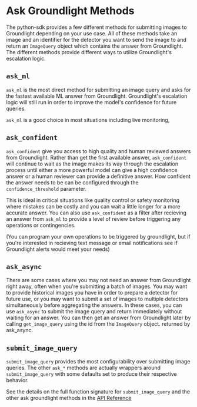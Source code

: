 # Ask Groundlight Methods

The python-sdk provides a few different methods for submitting images to Groundlight depending on
your use case. All of these methods take an image and an identifier for the detector you want to
send the image to and return an `ImageQuery` object which contains the answer from Groundlight.
The different methods provide different ways to utilize Groundlight's escalation logic.

## `ask_ml`

`ask_ml` is the most direct method for submitting an image query and asks for the fastest available ML answer
from Groundlight. Groundlight's escalation logic will still run in order to improve the model's
confidence for future queries.

`ask_ml` is a good choice in most situations including live monitoring,

## `ask_confident`

`ask_confident` give you access to high quality and human reviewed answers from Groundlight. Rather
than get the first available answer, `ask_confident` will continue to wait as the image makes its
way through the escalation process until either a more powerful model can give a high confidence
answer or a human reviewer can provide a definitive answer. How confident the answer needs to be can
be configured through the `confidence_threshold` parameter.

This is
ideal in critical situations like quality control or safety monitoring where mistakes can be costly
and you can wait a little longer for a more accurate answer. You can also use `ask_confident` as a
filter after recieving an answer from `ask_ml` to provide a level of review before triggering any
operations or contingencies.

(You can program your own operations to be triggered by groundlight, but if you're interested in recieving text message or email notifications see if Groundlight alerts would meet your needs)

## `ask_async`

There are some cases where you may not need an answer from Groundlight right away, often when you're
submitting a batch of images. You may want to provide historical images you have in order to prepare
a detector for future use, or you may want to submit a set of images to multiple detectors
simultaneously before aggregating the answers. In these cases, you can use `ask_async` to submit the
image query and return immediately without waiting for an answer. You can then get an answer from
Groundlight later by calling `get_image_query` using the id from the `ImageQuery` object. returned
by ask_async.

## `submit_image_query`

`submit_image_query` provides the most configurability over submitting image queries. The other `ask_*` methods are actually wrappers around `submit_image_query` with some defaults set to produce their respective behavior.

See the details on the full function signature for `submit_image_query` and the other ask
groundlight methods in the [API Reference](/docs/api-reference/)
